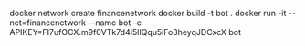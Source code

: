 docker network create financenetwork
docker build -t bot .
docker run -it --net=financenetwork --name bot -e APIKEY=FI7ufOCX.m9f0VTk7d4I5lIQqu5iFo3heyqJDCxcX bot